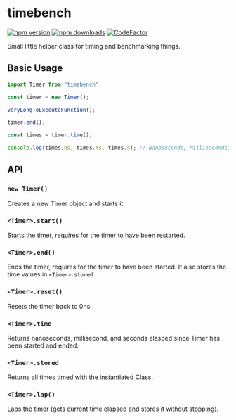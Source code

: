 # timebench

[![npm version](https://img.shields.io/npm/v/timebench)](https://www.npmjs.com/package/timebench)
[![npm downloads](https://img.shields.io/npm/dw/timebench.svg)](https://www.npmjs.com/package/timebench)
[![CodeFactor](https://www.codefactor.io/repository/github/flzyy/timebench/badge)](https://www.codefactor.io/repository/github/flzyy/timebench)

Small little helper class for timing and benchmarking things.

## Basic Usage

```js
import Timer from "timebench";

const timer = new Timer();

veryLongToExecuteFunction();

timer.end();

const times = timer.time();

console.log(times.ns, times.ms, times.s); // Nanoseconds, Milliseconds, and Seconds
```

## API

### `new Timer()`

Creates a new Timer object and starts it.

### `<Timer>.start()`

Starts the timer, requires for the timer to have been restarted.

### `<Timer>.end()`

Ends the timer, requires for the timer to have been started. It also stores the time values in
`<Timer>.stored`

### `<Timer>.reset()`

Resets the timer back to 0ns.

### `<Timer>.time`

Returns nanoseconds, millisecond, and seconds
elasped since Timer has been started and ended.

### `<Timer>.stored`

Returns all times timed with the instantiated Class.

### `<Timer>.lap()`

Laps the timer (gets current time elapsed and stores it without stopping).
